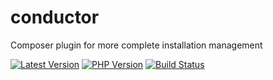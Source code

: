 # conductor
Composer plugin for more complete installation management

[![Latest Version](https://img.shields.io/packagist/v/shineunited/conductor?label=latest)](https://packagist.org/packages/shineunited/conductor/)
[![PHP Version](https://img.shields.io/packagist/dependency-v/shineunited/conductor/php?label=php)](https://www.php.net/releases/index.php)
[![Build Status](https://img.shields.io/github/workflow/status/shineunited/conductor/Build?label=build)](https://github.com/shineunited/conductor/actions/workflows/build.yml)
